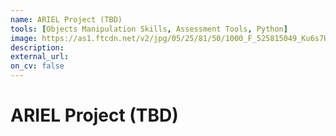 ```yaml
---
name: ARIEL Project (TBD)
tools: [Objects Manipulation Skills, Assessment Tools, Python]
image: https://as1.ftcdn.net/v2/jpg/05/25/81/50/1000_F_525815049_Ku6s7HBHqd96fOuUcZssUEVJ4EVt3uu3.jpg
description:
external_url:
on_cv: false 
---
```


# ARIEL Project (TBD)
